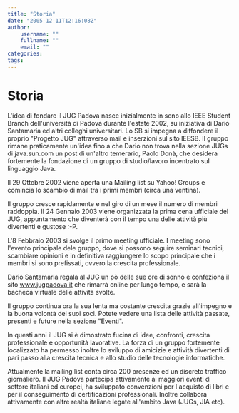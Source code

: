 ```yaml
---
title: "Storia"
date: "2005-12-11T12:16:08Z"
author:
    username: ""
    fullname: ""
    email: ""
categories:
tags:
---
```


Storia
======

L'idea di fondare il JUG Padova nasce inizialmente in seno allo IEEE
Student Branch dell'universit&agrave; di Padova durante l'estate 2002,
su iniziativa di Dario Santamaria ed altri colleghi universitari. Lo SB
si impegna a diffondere il proprio "Progetto JUG" attraverso mail e
inserzioni sul sito IEESB. Il gruppo rimane praticamente un'idea fino a
che Dario non trova nella sezione JUGs di java.sun.com un post di
un'altro temerario, Paolo Don&agrave;, che desidera fortemente la
fondazione di un gruppo di studio/lavoro incentrato sul linguaggio Java.

Il 29 Ottobre 2002 viene aperta una Mailing list su Yahoo! Groups e
comincia lo scambio di mail tra i primi membri (circa una ventina).

Il gruppo cresce rapidamente e nel giro di un mese il numero di membri
raddoppia. Il 24 Gennaio 2003 viene organizzata la prima cena ufficiale
del JUG, appuntamento che diventer&agrave; con il tempo una delle
attivit&agrave; pi&ugrave; divertenti e gustose :-P.

L'8 Febbraio 2003 si svolge il primo meeting ufficiale. I meeting sono
l'evento principale dele gruppo, dove si possono seguire seminari
tecnici, scambiare opinioni e in definitiva raggiungere lo scopo
principale che i membri si sono prefissati, ovvero la crescita
professionale.

Dario Santamaria regala al JUG un p&ograve; delle sue ore di sonno e
confeziona il sito www.jugpadova.it che rimarr&agrave; online per lungo
tempo, e sar&agrave; la bacheca virtuale delle attivit&agrave; svolte.

Il gruppo continua ora la sua lenta ma costante crescita grazie
all'impegno e la buona volont&agrave; dei suoi soci. Potete vedere una
lista delle attivit&agrave; passate, presenti e future nella sezione
"Eventi".

In questi anni il JUG si è dimostrato fucina di idee, confronti,
crescita professionale e opportunit&agrave; lavorative. La forza di un
gruppo fortemente localizzato ha permesso inoltre lo sviluppo di
amicizie e attivit&agrave; divertenti di pari passo alla crescita
tecnica e allo studio delle tecnologie informatiche.

Attualmente la mailing list conta circa 200 presenze ed un discreto
traffico giornaliero. Il JUG Padova partecipa attivamente ai maggiori
eventi di settore italiani ed europei, ha sviluppato convenzioni per
l'acquisto di libri e per il conseguimento di certificazioni
professionali. Inoltre collabora attivamente con altre realt&agrave;
italiane legate all'ambito Java (JUGs, JIA etc).
